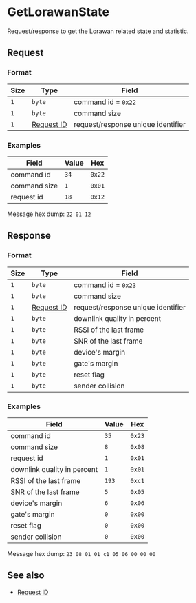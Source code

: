 # GetLorawanState

Request/response to get the Lorawan related state and statistic.


## Request

### Format

| Size | Type                                 | Field                              |
| ---- | ------------------------------------ | ---------------------------------- |
| `1`  | `byte`                               | command id = `0x22`                |
| `1`  | `byte`                               | command size                       |
| `1`  | [Request ID](../types.md#request-id) | request/response unique identifier |


### Examples

| Field        | Value | Hex    |
| ------------ | ----- | ------ |
| command id   | `34`  | `0x22` |
| command size | `1`   | `0x01` |
| request id   | `18`  | `0x12` |

Message hex dump: `22 01 12`


## Response

### Format

| Size | Type                                 | Field                              |
| ---- | ------------------------------------ | ---------------------------------- |
| `1`  | `byte`                               | command id = `0x23`                |
| `1`  | `byte`                               | command size                       |
| `1`  | [Request ID](../types.md#request-id) | request/response unique identifier |
| `1`  | `byte`                               | downlink quality in percent        |
| `1`  | `byte`                               | RSSI of the last frame             |
| `1`  | `byte`                               | SNR of the last frame              |
| `1`  | `byte`                               | device's margin                    |
| `1`  | `byte`                               | gate's margin                      |
| `1`  | `byte`                               | reset flag                         |
| `1`  | `byte`                               | sender collision                   |


### Examples

| Field                       | Value | Hex    |
| --------------------------- | ----- | ------ |
| command id                  | `35`  | `0x23` |
| command size                | `8`   | `0x08` |
| request id                  | `1`   | `0x01` |
| downlink quality in percent | `1`   | `0x01` |
| RSSI of the last frame      | `193` | `0xc1` |
| SNR of the last frame       | `5`   | `0x05` |
| device's margin             | `6`   | `0x06` |
| gate's margin               | `0`   | `0x00` |
| reset flag                  | `0`   | `0x00` |
| sender collision            | `0`   | `0x00` |

Message hex dump: `23 08 01 01 c1 05 06 00 00 00`


## See also

* [Request ID](../types.md#request-id)
